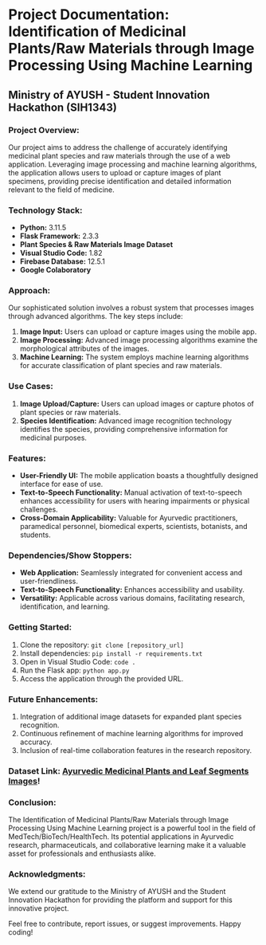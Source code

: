 # Project Documentation: Identification of Medicinal Plants/Raw Materials through Image Processing Using Machine Learning

## Ministry of AYUSH - Student Innovation Hackathon (SIH1343)


### Project Overview:
Our project aims to address the challenge of accurately identifying medicinal plant species and raw materials through the use of a web application. Leveraging image processing and machine learning algorithms, the application allows users to upload or capture images of plant specimens, providing precise identification and detailed information relevant to the field of medicine.

### Technology Stack:
- **Python:** 3.11.5
- **Flask Framework:** 2.3.3
- **Plant Species & Raw Materials Image Dataset**
- **Visual Studio Code:** 1.82
- **Firebase Database:** 12.5.1
- **Google Colaboratory**

### Approach:
Our sophisticated solution involves a robust system that processes images through advanced algorithms. The key steps include:
1. **Image Input:** Users can upload or capture images using the mobile app.
2. **Image Processing:** Advanced image processing algorithms examine the morphological attributes of the images.
3. **Machine Learning:** The system employs machine learning algorithms for accurate classification of plant species and raw materials.

### Use Cases:
1. **Image Upload/Capture:** Users can upload images or capture photos of plant species or raw materials.
2. **Species Identification:** Advanced image recognition technology identifies the species, providing comprehensive information for medicinal purposes.


### Features:
- **User-Friendly UI:** The mobile application boasts a thoughtfully designed interface for ease of use.
- **Text-to-Speech Functionality:** Manual activation of text-to-speech enhances accessibility for users with hearing impairments or physical challenges.
- **Cross-Domain Applicability:** Valuable for Ayurvedic practitioners, paramedical personnel, biomedical experts, scientists, botanists, and students.

### Dependencies/Show Stoppers:
- **Web Application:** Seamlessly integrated for convenient access and user-friendliness.
- **Text-to-Speech Functionality:** Enhances accessibility and usability.
- **Versatility:** Applicable across various domains, facilitating research, identification, and learning.

### Getting Started:
1. Clone the repository: `git clone [repository_url]`
2. Install dependencies: `pip install -r requirements.txt`
3. Open in Visual Studio Code: `code .`
4. Run the Flask app: `python app.py`
5. Access the application through the provided URL.

### Future Enhancements:
1. Integration of additional image datasets for expanded plant species recognition.
2. Continuous refinement of machine learning algorithms for improved accuracy.
3. Inclusion of real-time collaboration features in the research repository.

### Dataset Link: [Ayurvedic Medicinal Plants and Leaf Segments Images](https://www.kaggle.com/datasets/dhiraajkv/ayurvedic-medicinal-plants-and-leaf-segments-images)!

### Conclusion:
The Identification of Medicinal Plants/Raw Materials through Image Processing Using Machine Learning project is a powerful tool in the field of MedTech/BioTech/HealthTech. Its potential applications in Ayurvedic research, pharmaceuticals, and collaborative learning make it a valuable asset for professionals and enthusiasts alike.


### Acknowledgments:
We extend our gratitude to the Ministry of AYUSH and the Student Innovation Hackathon for providing the platform and support for this innovative project.

Feel free to contribute, report issues, or suggest improvements. Happy coding!
